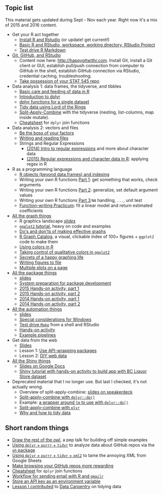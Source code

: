 ## Topic list

This material gets updated during Sept - Nov each year. Right now it's a mix of 2015 and 2016 content.

  * Get your R act together
    - [Install R and Rstudio](block000_r-rstudio-install.html) (or update! get current!)
    - [Basic R and RStudio, workspace, working directory, RStudio Project](block002_hello-r-workspace-wd-project.html)
    - [Test drive R Markdown](block007_first-use-rmarkdown.html)
  * [Git, GitHub, and RStudio](http://happygitwithr.com)
    - Content now here: <http://happygitwithr.com>. Install Git, install a Git client or GUI, establish pull/push connection from computer to GitHub in the shell, establish GitHub connection via RStudio, credential caching, troubleshooting.
    - [Take possession of your STAT 545 repo](git08_claim-stat545-repo.html)
  * Data analysis 1: data frames, the tidyverse, and tibbles
    - [Basic care and feeding of data in R](block006_care-feeding-data.html)
    - [Introduction to dplyr](block009_dplyr-intro.html)
    - [dplyr functions for a single dataset](block010_dplyr-end-single-table.html)
    - [Tidy data using Lord of the Rings](https://github.com/jennybc/lotr-tidy)
    - [Split-Apply-Combine](block024_group-nest-split-map.html) with the tidyverse (nesting, list-columns, map inside mutate).
    - [Cheatsheet](bit001_dplyr-cheatsheet.html) for `dplyr` join functions
  * Data analysis 2: vectors and files
    - [Be the boss of your factors](block014_factors.html)
    - [Writing and reading files](block026_file-out-in.html)
    - Strings and Regular Expressions
      - [(2014) Intro to regular expressions](block022_regular-expression.html) and more about character data
      - [(2015) Regular expressions and character data in R](block027_regular-expressions.html): applying regex in R
  * R as a programming language
    - [R objects (beyond data.frames) and indexing](block004_basic-r-objects.html)
    - Writing your own R functions [Part 1](block011_write-your-own-function-01.html): get something that works, check arguments
    - Writing your own R functions [Part 2](block011_write-your-own-function-02.html): generalize, set default argument values
    - Writing your own R functions [Part 3](block011_write-your-own-function-03.html):`NA` handling, `...`, unit test
    - [Function-writing Practicum](block012_function-regress-lifeexp-on-year.html): fit a linear model and return estimated coefficients
  * [All the graph things](graph00_index.html)
    - R graphics landscape *[slides](https://speakerdeck.com/jennybc/ggplot2-tutorial)*
    - [`ggplot2` tutorial](https://github.com/jennybc/ggplot2-tutorial), heavy on code and examples
    - [Do's and don'ts of making effective graphs](block015_graph-dos-donts.html)
    - [R Graph Catalog](http://shiny.stat.ubc.ca/r-graph-catalog/), a visual, clickable index of 100+ figures + `ggplot2` code to make them
    - [Using colors in R](block018_colors.html)
    - [Taking control of qualitative colors in `ggplot2`](block019_enforce-color-scheme.html)
    - [Secrets of a happy graphing life](block016_secrets-happy-graphing.html)
    - [Writing figures to file](block017_write-figure-to-file.html)
    - [Multiple plots on a page](block020_multiple-plots-on-a-page.html)
  * [All the package things](packages00_index.html)
    - [slides](https://speakerdeck.com/jennybc/ubc-stat545-2015-writing-your-first-r-package)
    - [System preparation for package development](packages01_system-prep.html)
    - [2015 Hands-on activity, part 1](packages04_foofactors-package-01.html)
    - [2015 Hands-on activity, part 2](packages05_foofactors-package-02.html)
    - [2014 Hands-on activity, part 1](packages02_activity.html)
    - [2014 Hands-on activity, part 2](packages03_activity_part2.html)
  * [All the automation things](automation00_index.html)
    - <a href="automation01_slides/index.html" target="_blank">slides</a>
    - [Special considerations for Windows](automation02_windows.html)
    - [Test drive `Make`](automation03_make-test-drive.html) from a shell and RStudio
    - [Hands-on activity](automation04_make-activity.html)
    - [Example pipelines](automation00_index.html#more-examples)
  * Get data from the web
    - [Slides](webdata01_slides.html)
    - Lesson 1: [Use API-wrapping packages](webdata02_activity.html)
    - Lesson 2: [DIY web data](webdata03_activity.html)
  * [All the Shiny things](shiny00_index.html)
    - [Slides on Google Docs](https://docs.google.com/presentation/d/1dXhqqsD7dPOOdcC5Y7RW--dEU7UfU52qlb0YD3kKeLw/edit?usp=sharing)
    - [Shiny tutorial with hands-on activity to build app with BC Liquor Store dataset](shiny01_activity.html)
  * Deprecated material that I no longer use. But last I checked, it's not actually *wrong*.
      - Overview of split-apply-combine: [slides on speakerdeck](https://speakerdeck.com/jennybc/ubc-stat545-split-apply-combine-intro)
    - [Split-apply-combine with `dplyr::do()`](block023_dplyr-do.html)
    - Example: [a wrapper around `lm` to use with `dplyr::do()`](block025_lm-poly.html)
    - [Split-apply-combine with `plyr`](block013_plyr-ddply.html)
    - [Why and how to tidy data](bit002_tidying-lotr-data.html)

## Short random things

  * [Draw the rest of the owl](bit007_draw-the-rest-of-the-owl.html), a pep talk for building off simple examples
  * [Using `dplyr` + `purrr` + `tidyr`](https://github.com/jennybc/analyze-github-stuff-with-r) to analyze data about GitHub repos via the [`gh` package](https://github.com/gaborcsardi/gh)
  * [Using `dplyr` + `purrr` + `tidyr` + `xml2`](https://github.com/jennybc/manipulate-xml-with-purrr-dplyr-tidyr) to tame the annoying XML from Google Sheets
  * [Make browsing your GitHub repos more rewarding](bit006_github-browsability-wins.html)
  * [Cheatsheet](bit001_dplyr-cheatsheet.html) for `dplyr` join functions
  * [Workflow for sending email with R and `gmailr`](https://github.com/jennybc/send-email-with-r)
  * [Store an API key as an environment variable](bit003_api-key-env-var.html)
  * [Lesson I contributed](bit002_tidying-lotr-data.html) to [Data Carpentry](http://software-carpentry.org/blog/2014/05/our-first-data-carpentry-workshop.html) on tidying data

